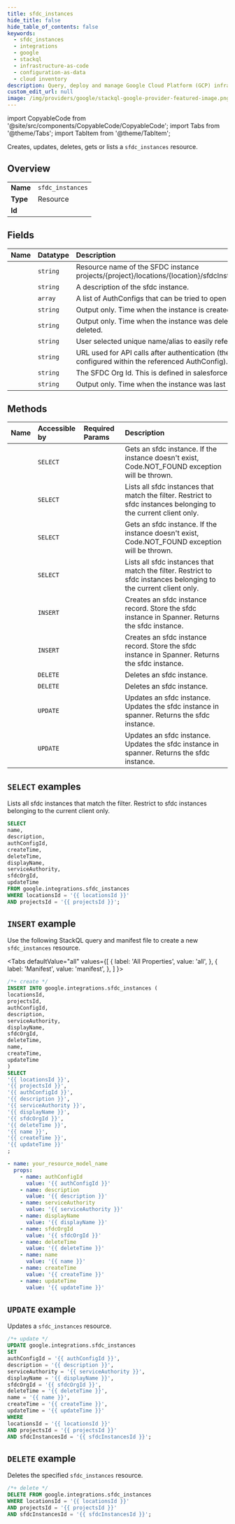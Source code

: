 ```yaml
---
title: sfdc_instances
hide_title: false
hide_table_of_contents: false
keywords:
  - sfdc_instances
  - integrations
  - google
  - stackql
  - infrastructure-as-code
  - configuration-as-data
  - cloud inventory
description: Query, deploy and manage Google Cloud Platform (GCP) infrastructure and resources using SQL
custom_edit_url: null
image: /img/providers/google/stackql-google-provider-featured-image.png
---
```


import CopyableCode from '@site/src/components/CopyableCode/CopyableCode';
import Tabs from '@theme/Tabs';
import TabItem from '@theme/TabItem';

Creates, updates, deletes, gets or lists a <code>sfdc_instances</code> resource.

## Overview
<table><tbody>
<tr><td><b>Name</b></td><td><code>sfdc_instances</code></td></tr>
<tr><td><b>Type</b></td><td>Resource</td></tr>
<tr><td><b>Id</b></td><td><CopyableCode code="google.integrations.sfdc_instances" /></td></tr>
</tbody></table>

## Fields
| Name | Datatype | Description |
|:-----|:---------|:------------|
| <CopyableCode code="name" /> | `string` | Resource name of the SFDC instance projects/{project}/locations/{location}/sfdcInstances/{sfdcInstance}. |
| <CopyableCode code="description" /> | `string` | A description of the sfdc instance. |
| <CopyableCode code="authConfigId" /> | `array` | A list of AuthConfigs that can be tried to open the channel to SFDC |
| <CopyableCode code="createTime" /> | `string` | Output only. Time when the instance is created |
| <CopyableCode code="deleteTime" /> | `string` | Output only. Time when the instance was deleted. Empty if not deleted. |
| <CopyableCode code="displayName" /> | `string` | User selected unique name/alias to easily reference an instance. |
| <CopyableCode code="serviceAuthority" /> | `string` | URL used for API calls after authentication (the login authority is configured within the referenced AuthConfig). |
| <CopyableCode code="sfdcOrgId" /> | `string` | The SFDC Org Id. This is defined in salesforce. |
| <CopyableCode code="updateTime" /> | `string` | Output only. Time when the instance was last updated |

## Methods
| Name | Accessible by | Required Params | Description |
|:-----|:--------------|:----------------|:------------|
| <CopyableCode code="projects_locations_products_sfdc_instances_get" /> | `SELECT` | <CopyableCode code="locationsId, productsId, projectsId, sfdcInstancesId" /> | Gets an sfdc instance. If the instance doesn't exist, Code.NOT_FOUND exception will be thrown. |
| <CopyableCode code="projects_locations_products_sfdc_instances_list" /> | `SELECT` | <CopyableCode code="locationsId, productsId, projectsId" /> | Lists all sfdc instances that match the filter. Restrict to sfdc instances belonging to the current client only. |
| <CopyableCode code="projects_locations_sfdc_instances_get" /> | `SELECT` | <CopyableCode code="locationsId, projectsId, sfdcInstancesId" /> | Gets an sfdc instance. If the instance doesn't exist, Code.NOT_FOUND exception will be thrown. |
| <CopyableCode code="projects_locations_sfdc_instances_list" /> | `SELECT` | <CopyableCode code="locationsId, projectsId" /> | Lists all sfdc instances that match the filter. Restrict to sfdc instances belonging to the current client only. |
| <CopyableCode code="projects_locations_products_sfdc_instances_create" /> | `INSERT` | <CopyableCode code="locationsId, productsId, projectsId" /> | Creates an sfdc instance record. Store the sfdc instance in Spanner. Returns the sfdc instance. |
| <CopyableCode code="projects_locations_sfdc_instances_create" /> | `INSERT` | <CopyableCode code="locationsId, projectsId" /> | Creates an sfdc instance record. Store the sfdc instance in Spanner. Returns the sfdc instance. |
| <CopyableCode code="projects_locations_products_sfdc_instances_delete" /> | `DELETE` | <CopyableCode code="locationsId, productsId, projectsId, sfdcInstancesId" /> | Deletes an sfdc instance. |
| <CopyableCode code="projects_locations_sfdc_instances_delete" /> | `DELETE` | <CopyableCode code="locationsId, projectsId, sfdcInstancesId" /> | Deletes an sfdc instance. |
| <CopyableCode code="projects_locations_products_sfdc_instances_patch" /> | `UPDATE` | <CopyableCode code="locationsId, productsId, projectsId, sfdcInstancesId" /> | Updates an sfdc instance. Updates the sfdc instance in spanner. Returns the sfdc instance. |
| <CopyableCode code="projects_locations_sfdc_instances_patch" /> | `UPDATE` | <CopyableCode code="locationsId, projectsId, sfdcInstancesId" /> | Updates an sfdc instance. Updates the sfdc instance in spanner. Returns the sfdc instance. |

## `SELECT` examples

Lists all sfdc instances that match the filter. Restrict to sfdc instances belonging to the current client only.

```sql
SELECT
name,
description,
authConfigId,
createTime,
deleteTime,
displayName,
serviceAuthority,
sfdcOrgId,
updateTime
FROM google.integrations.sfdc_instances
WHERE locationsId = '{{ locationsId }}'
AND projectsId = '{{ projectsId }}'; 
```

## `INSERT` example

Use the following StackQL query and manifest file to create a new <code>sfdc_instances</code> resource.

<Tabs
    defaultValue="all"
    values={[
        { label: 'All Properties', value: 'all', },
        { label: 'Manifest', value: 'manifest', },
    ]
}>
<TabItem value="all">

```sql
/*+ create */
INSERT INTO google.integrations.sfdc_instances (
locationsId,
projectsId,
authConfigId,
description,
serviceAuthority,
displayName,
sfdcOrgId,
deleteTime,
name,
createTime,
updateTime
)
SELECT 
'{{ locationsId }}',
'{{ projectsId }}',
'{{ authConfigId }}',
'{{ description }}',
'{{ serviceAuthority }}',
'{{ displayName }}',
'{{ sfdcOrgId }}',
'{{ deleteTime }}',
'{{ name }}',
'{{ createTime }}',
'{{ updateTime }}'
;
```
</TabItem>
<TabItem value="manifest">

```yaml
- name: your_resource_model_name
  props:
    - name: authConfigId
      value: '{{ authConfigId }}'
    - name: description
      value: '{{ description }}'
    - name: serviceAuthority
      value: '{{ serviceAuthority }}'
    - name: displayName
      value: '{{ displayName }}'
    - name: sfdcOrgId
      value: '{{ sfdcOrgId }}'
    - name: deleteTime
      value: '{{ deleteTime }}'
    - name: name
      value: '{{ name }}'
    - name: createTime
      value: '{{ createTime }}'
    - name: updateTime
      value: '{{ updateTime }}'

```
</TabItem>
</Tabs>

## `UPDATE` example

Updates a <code>sfdc_instances</code> resource.

```sql
/*+ update */
UPDATE google.integrations.sfdc_instances
SET 
authConfigId = '{{ authConfigId }}',
description = '{{ description }}',
serviceAuthority = '{{ serviceAuthority }}',
displayName = '{{ displayName }}',
sfdcOrgId = '{{ sfdcOrgId }}',
deleteTime = '{{ deleteTime }}',
name = '{{ name }}',
createTime = '{{ createTime }}',
updateTime = '{{ updateTime }}'
WHERE 
locationsId = '{{ locationsId }}'
AND projectsId = '{{ projectsId }}'
AND sfdcInstancesId = '{{ sfdcInstancesId }}';
```

## `DELETE` example

Deletes the specified <code>sfdc_instances</code> resource.

```sql
/*+ delete */
DELETE FROM google.integrations.sfdc_instances
WHERE locationsId = '{{ locationsId }}'
AND projectsId = '{{ projectsId }}'
AND sfdcInstancesId = '{{ sfdcInstancesId }}';
```
